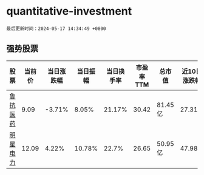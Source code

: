 # quantitative-investment

`最后更新时间：2024-05-17 14:34:49 +0800`

## 强势股票

|股票|当前价|当日涨跌幅|当日振幅|当日换手率|市盈率TTM|总市值|近10日涨跌幅|
|----|----|----|----|----|----|----|----|
|[鲁抗医药](https://xueqiu.com/S/SH600789)|9.09|-3.71%|8.05%|21.17%|30.42|81.45亿|27.31%|
|[明星电力](https://xueqiu.com/S/SH600101)|12.09|4.22%|10.78%|22.7%|26.65|50.95亿|47.98%|
